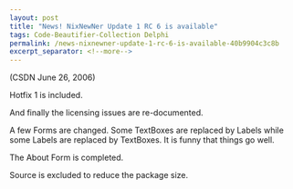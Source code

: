 ```yaml
---
layout: post
title: "News! NixNewNer Update 1 RC 6 is available"
tags: Code-Beautifier-Collection Delphi
permalink: /news-nixnewner-update-1-rc-6-is-available-40b9904c3c8b
excerpt_separator: <!--more-->
---
```

(CSDN June 26, 2006)

Hotfix 1 is included.
<!--more-->

And finally the licensing issues are re-documented.

A few Forms are changed. Some TextBoxes are replaced by Labels while some Labels are replaced by TextBoxes. It is funny that things go well.

The About Form is completed.

Source is excluded to reduce the package size.
